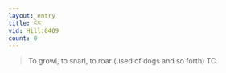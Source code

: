 ```yaml
---
layout: entry
title: ངེར་
vid: Hill:0409
count: 0
---
```

> To growl, to snarl, to roar (used of dogs and so forth) TC\.


